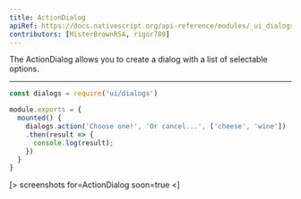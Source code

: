```yaml
---
title: ActionDialog
apiRef: https://docs.nativescript.org/api-reference/modules/_ui_dialogs_#action 
contributors: [MisterBrownRSA, rigor789]
---
```


The ActionDialog allows you to create a dialog with a list of selectable options.

---

```javascript
const dialogs = require('ui/dialogs')

module.exports = {
  mounted() {
    dialogs.action('Choose one!', 'Or cancel...', ['cheese', 'wine'])
    .then(result => {
      console.log(result);
    })
  }
}
```

[> screenshots for=ActionDialog soon=true <]